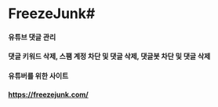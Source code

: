 # FreezeJunk# 

#### 유튜브 댓글 관리
#### 댓글 키워드 삭제, 스팸 계정 차단 및 댓글 삭제, 댓글봇 차단 및 댓글 삭제
#### 유튜버를 위한 사이트
#### https://freezejunk.com/
